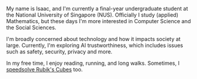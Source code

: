 My name is Isaac, and I'm currently a final-year undergraduate student at the National University of Singapore (NUS). Officially I study (applied) Mathematics, but these days I'm more interested in Computer Science and the Social Sciences.

I'm broadly concerned about technology and how it impacts society at large. Currently, I'm exploring AI trustworthiness, which includes issues such as safety, security, privacy and more. 

In my free time, I enjoy reading, running, and long walks. Sometimes, I [speedsolve Rubik's Cubes](https://www.youtube.com/watch?v=PEBAtsZkLHM) too.